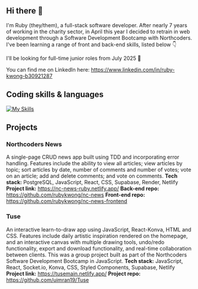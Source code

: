 ## Hi there 👋
I'm Ruby (they/them), a full-stack software developer. After nearly 7 years of working in the charity sector, in April this year I decided to retrain in web development through a Software Development Bootcamp with Northcoders. I've been learning a range of front and back-end skills, listed below :point_down:

I'll be looking for full-time junior roles from July 2025 👀

You can find me on LinkedIn here: https://www.linkedin.com/in/ruby-kwong-b30921287

## Coding skills & languages

[![My Skills](https://skillicons.dev/icons?i=js,html,css,express,nextjs,nodejs,npm,postgres,react,git,github,netlify,supabase,ubuntu,vite)](https://skillicons.dev)

## Projects

### Northcoders News 
A single-page CRUD news app built using TDD and incorporating error handling. Features include the ability to view all articles; view articles by topic; sort articles by date, number of comments and number of votes; vote on an article; add and delete comments; and vote on comments.
**Tech stack:** PostgreSQL, JavaScript, React, CSS, Supabase, Render, Netlify
**Project link:** https://nc-news-ruby.netlify.app/ 
**Back-end repo:** https://github.com/rubykwong/nc-news
**Front-end repo:** https://github.com/rubykwong/nc-news-frontend

### Tuse
An interactive learn-to-draw app using JavaScript, React-Konva, HTML and CSS. Features include daily artistic inspiration rendered on the homepage, and an interactive canvas with multiple drawing tools, undo/redo functionality, export and download functionality, and real-time collaboration between clients. 
This was a group project built as part of the Northcoders Software Development Bootcamp in JavaScript.
**Tech stack:** JavaScript, React, Socket.io, Konva, CSS, Styled Components, Supabase, Netlify
**Project link:** https://tusemain.netlify.app/
**Project repo:** https://github.com/uimran19/Tuse
